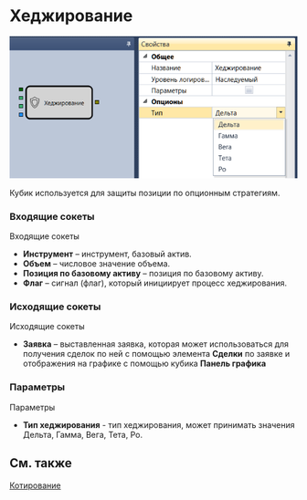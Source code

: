 # Хеджирование

![Designer Hedging 00](../images/Designer_Hedging_00.png)

Кубик используется для защиты позиции по опционным стратегиям.

### Входящие сокеты

Входящие сокеты

- **Инструмент** – инструмент, базовый актив.
- **Объем** – числовое значение объема.
- **Позиция по базовому активу** – позиция по базовому активу.
- **Флаг** – сигнал (флаг), который инициирует процесс хеджирования.

### Исходящие сокеты

Исходящие сокеты

- **Заявка** – выставленная заявка, которая может использоваться для получения сделок по ней с помощью элемента **Сделки** по заявке и отображения на графике с помощью кубика **Панель графика**

### Параметры

Параметры

- **Тип хеджирования** \- тип хеджирования, может принимать значения Дельта, Гамма, Вега, Тета, Ро.

## См. также

[Котирование](Designer_Quoting.md)
